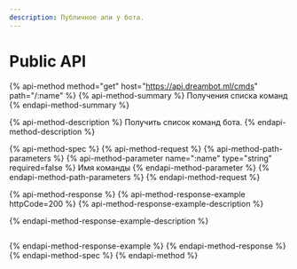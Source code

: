 ```yaml
---
description: Публичное апи у бота.
---
```


# Public API

{% api-method method="get" host="https://api.dreambot.ml/cmds" path="/:name" %}
{% api-method-summary %}
Получения списка команд
{% endapi-method-summary %}

{% api-method-description %}
Получить список команд бота.
{% endapi-method-description %}

{% api-method-spec %}
{% api-method-request %}
{% api-method-path-parameters %}
{% api-method-parameter name=":name" type="string" required=false %}
Имя команды
{% endapi-method-parameter %}
{% endapi-method-path-parameters %}
{% endapi-method-request %}

{% api-method-response %}
{% api-method-response-example httpCode=200 %}
{% api-method-response-example-description %}

{% endapi-method-response-example-description %}

```

```
{% endapi-method-response-example %}
{% endapi-method-response %}
{% endapi-method-spec %}
{% endapi-method %}

